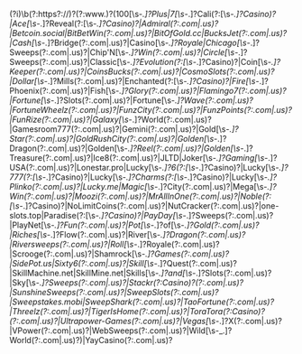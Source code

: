 (?i)\b(?:https?:\/\/)?(?:www\.)?(100[\s\-_\.]?Plus|7[\s\-_\.]?Cali(?:[\s\-_\.]?Casino)?|Ace[\s\-_\.]?Reveal(?:[\s\-_\.]?Casino)?|Admiral(?:\.com|\.us)?|Betcoin\.social|BitBetWin(?:\.com|\.us)?|BitOfGold\.cc|BucksJet(?:\.com|\.us)?|Cash[\s\-_\.]?Bridge(?:\.com|\.us)?|Casino[\s\-_\.]?Royale|Chicago[\s\-_\.]?Sweeps(?:\.com|\.us)?|Chip'N[\s\-_\.]?Win(?:\.com|\.us)?|Circle[\s\-_\.]?Sweeps(?:\.com|\.us)?|Classic[\s\-_\.]?Evolution(?:[\s\-_\.]?Casino)?|Coin[\s\-_\.]?Keeper(?:\.com|\.us)?|CoinsBucks(?:\.com|\.us)?|CosmoSlots(?:\.com|\.us)?|Dollar[\s\-_\.]?Mills(?:\.com|\.us)?|Enchanted(?:[\s\-_\.]?Casino)?|Fire[\s\-_\.]?Phoenix(?:\.com|\.us)?|Fish[\s\-_\.]?Glory(?:\.com|\.us)?|Flamingo7(?:\.com|\.us)?|Fortune[\s\-_\.]?Slots(?:\.com|\.us)?|Fortune[\s\-_\.]?Wave(?:\.com|\.us)?|FortuneWheelz(?:\.com|\.us)?|FunzCity(?:\.com|\.us)?|FunzPoints(?:\.com|\.us)?|FunRize(?:\.com|\.us)?|Galaxy[\s\-_\.]?World(?:\.com|\.us)?|Gamesroom777(?:\.com|\.us)?|Gemini(?:\.com|\.us)?|Gold[\s\-_\.]?Star(?:\.com|\.us)?|GoldRushCity(?:\.com|\.us)?|Golden[\s\-_\.]?Dragon(?:\.com|\.us)?|Golden[\s\-_\.]?Reel(?:\.com|\.us)?|Golden[\s\-_\.]?Treasure(?:\.com|\.us)?|Ice8(?:\.com|\.us)?|JLTD|Joker[\s\-_\.]?Gaming[\s\-_\.]?USA(?:\.com|\.us)?|Lonestar\.pro|Lucky[\s\-_\.]?6(?:[\s\-_\.]?Casino)?|Lucky[\s\-_\.]?777(?:[\s\-_\.]?Casino)?|Lucky[\s\-_\.]?Charms(?:[\s\-_\.]?Casino)?|Lucky[\s\-_\.]?Plinko(?:\.com|\.us)?|Lucky\.me|Magic[\s\-_\.]?City(?:\.com|\.us)?|Mega[\s\-_\.]?Win(?:\.com|\.us)?|Moozi(?:\.com|\.us)?|MrAllInOne(?:\.com|\.us)?|Noble(?:[\s\-_\.]?Casino)?|NoLimitCoins(?:\.com|\.us)?|NutCracker(?:\.com|\.us)?|one-slots\.top|Paradise(?:[\s\-_\.]?Casino)?|PayDay[\s\-_\.]?Sweeps(?:\.com|\.us)?|PlayNet[\s\-_\.]?Fun(?:\.com|\.us)?|Pot[\s\-_\.]?of[\s\-_\.]?Gold(?:\.com|\.us)?|Riches[\s\-_\.]?Flow(?:\.com|\.us)?|River[\s\-_\.]?Dragon(?:\.com|\.us)?|Riversweeps(?:\.com|\.us)?|Roll[\s\-_\.]?Royale(?:\.com|\.us)?|Scrooge(?:\.com|\.us)?|Shamrock[\s\-_\.]?Games(?:\.com|\.us)?|SidePot\.us|Sixty6(?:\.com|\.us)?|Skill[\s\-_\.]?Quest(?:\.com|\.us)?|SkillMachine\.net|SkillMine\.net|Skills[\s\-_\.]?and[\s\-_\.]?Slots(?:\.com|\.us)?|Sky[\s\-_\.]?Sweeps(?:\.com|\.us)?|Stackr(?:Casino)?(?:\.com|\.us)?|SunshineSweeps(?:\.com|\.us)?|SweepSlots(?:\.com|\.us)?|Sweepstakes\.mobi|SweepShark(?:\.com|\.us)?|TaoFortune(?:\.com|\.us)?|Threelz(?:\.com|\.us)?|TigerIsHome(?:\.com|\.us)?|ToraTora(?:Casino)?(?:\.com|\.us)?|Ultrapower-Games(?:\.com|\.us)?|Vegas[\s\-_\.]?X(?:\.com|\.us)?|VPower(?:\.com|\.us)?|WebSweeps(?:\.com|\.us)?|Wild[\s\-_\.]?World(?:\.com|\.us)?)|YayCasino(?:\.com|\.us)?